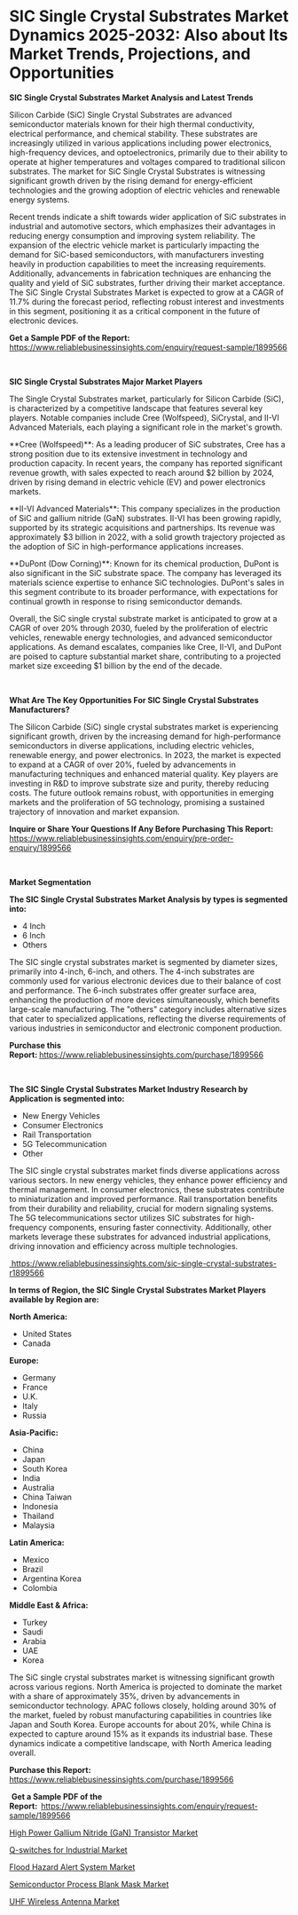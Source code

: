 <p><h1>SIC Single Crystal Substrates Market Dynamics 2025-2032: Also about Its Market Trends, Projections, and Opportunities</h1></p><p><strong>SIC Single Crystal Substrates Market Analysis and Latest Trends</strong></p>
<p><p>Silicon Carbide (SiC) Single Crystal Substrates are advanced semiconductor materials known for their high thermal conductivity, electrical performance, and chemical stability. These substrates are increasingly utilized in various applications including power electronics, high-frequency devices, and optoelectronics, primarily due to their ability to operate at higher temperatures and voltages compared to traditional silicon substrates. The market for SiC Single Crystal Substrates is witnessing significant growth driven by the rising demand for energy-efficient technologies and the growing adoption of electric vehicles and renewable energy systems.</p><p>Recent trends indicate a shift towards wider application of SiC substrates in industrial and automotive sectors, which emphasizes their advantages in reducing energy consumption and improving system reliability. The expansion of the electric vehicle market is particularly impacting the demand for SiC-based semiconductors, with manufacturers investing heavily in production capabilities to meet the increasing requirements. Additionally, advancements in fabrication techniques are enhancing the quality and yield of SiC substrates, further driving their market acceptance. The SiC Single Crystal Substrates Market is expected to grow at a CAGR of 11.7% during the forecast period, reflecting robust interest and investments in this segment, positioning it as a critical component in the future of electronic devices.</p></p>
<p><strong>Get a Sample PDF of the Report:&nbsp;</strong> <a href="https://www.reliablebusinessinsights.com/enquiry/request-sample/1899566?utm_campaign=1113&utm_medium=2&utm_source=Github&utm_content=ia&utm_term=13022025&utm_id=sic-single-crystal-substrates">https://www.reliablebusinessinsights.com/enquiry/request-sample/1899566</a></p>
<p>&nbsp;</p>
<p><strong>SIC Single Crystal Substrates Major Market Players</strong></p>
<p><p>The Single Crystal Substrates market, particularly for Silicon Carbide (SiC), is characterized by a competitive landscape that features several key players. Notable companies include Cree (Wolfspeed), SiCrystal, and II-VI Advanced Materials, each playing a significant role in the market's growth.</p><p>**Cree (Wolfspeed)**: As a leading producer of SiC substrates, Cree has a strong position due to its extensive investment in technology and production capacity. In recent years, the company has reported significant revenue growth, with sales expected to reach around $2 billion by 2024, driven by rising demand in electric vehicle (EV) and power electronics markets.</p><p>**II-VI Advanced Materials**: This company specializes in the production of SiC and gallium nitride (GaN) substrates. II-VI has been growing rapidly, supported by its strategic acquisitions and partnerships. Its revenue was approximately $3 billion in 2022, with a solid growth trajectory projected as the adoption of SiC in high-performance applications increases.</p><p>**DuPont (Dow Corning)**: Known for its chemical production, DuPont is also significant in the SiC substrate space. The company has leveraged its materials science expertise to enhance SiC technologies. DuPont's sales in this segment contribute to its broader performance, with expectations for continual growth in response to rising semiconductor demands.</p><p>Overall, the SiC single crystal substrate market is anticipated to grow at a CAGR of over 20% through 2030, fueled by the proliferation of electric vehicles, renewable energy technologies, and advanced semiconductor applications. As demand escalates, companies like Cree, II-VI, and DuPont are poised to capture substantial market share, contributing to a projected market size exceeding $1 billion by the end of the decade.</p></p>
<p>&nbsp;</p>
<p><strong>What Are The Key Opportunities For SIC Single Crystal Substrates Manufacturers?</strong></p>
<p><p>The Silicon Carbide (SiC) single crystal substrates market is experiencing significant growth, driven by the increasing demand for high-performance semiconductors in diverse applications, including electric vehicles, renewable energy, and power electronics. In 2023, the market is expected to expand at a CAGR of over 20%, fueled by advancements in manufacturing techniques and enhanced material quality. Key players are investing in R&D to improve substrate size and purity, thereby reducing costs. The future outlook remains robust, with opportunities in emerging markets and the proliferation of 5G technology, promising a sustained trajectory of innovation and market expansion.</p></p>
<p><strong>Inquire or Share Your Questions If Any Before Purchasing This Report:</strong> <a href="https://www.reliablebusinessinsights.com/enquiry/pre-order-enquiry/1899566?utm_campaign=1113&utm_medium=2&utm_source=Github&utm_content=ia&utm_term=13022025&utm_id=sic-single-crystal-substrates">https://www.reliablebusinessinsights.com/enquiry/pre-order-enquiry/1899566</a></p>
<p>&nbsp;</p>
<p><strong>Market Segmentation</strong></p>
<p><strong>The SIC Single Crystal Substrates Market Analysis by types is segmented into:</strong></p>
<p><ul><li>4 Inch</li><li>6 Inch</li><li>Others</li></ul></p>
<p><p>The SIC single crystal substrates market is segmented by diameter sizes, primarily into 4-inch, 6-inch, and others. The 4-inch substrates are commonly used for various electronic devices due to their balance of cost and performance. The 6-inch substrates offer greater surface area, enhancing the production of more devices simultaneously, which benefits large-scale manufacturing. The "others" category includes alternative sizes that cater to specialized applications, reflecting the diverse requirements of various industries in semiconductor and electronic component production.</p></p>
<p><strong>Purchase this Report:&nbsp;</strong><a href="https://www.reliablebusinessinsights.com/purchase/1899566?utm_campaign=1113&utm_medium=2&utm_source=Github&utm_content=ia&utm_term=13022025&utm_id=sic-single-crystal-substrates">https://www.reliablebusinessinsights.com/purchase/1899566</a></p>
<p>&nbsp;</p>
<p><strong>The SIC Single Crystal Substrates Market Industry Research by Application is segmented into:</strong></p>
<p><ul><li>New Energy Vehicles</li><li>Consumer Electronics</li><li>Rail Transportation</li><li>5G Telecommunication</li><li>Other</li></ul></p>
<p><p>The SIC single crystal substrates market finds diverse applications across various sectors. In new energy vehicles, they enhance power efficiency and thermal management. In consumer electronics, these substrates contribute to miniaturization and improved performance. Rail transportation benefits from their durability and reliability, crucial for modern signaling systems. The 5G telecommunications sector utilizes SIC substrates for high-frequency components, ensuring faster connectivity. Additionally, other markets leverage these substrates for advanced industrial applications, driving innovation and efficiency across multiple technologies.</p></p>
<p><a href="https://www.reliablebusinessinsights.com/sic-single-crystal-substrates-r1899566?utm_campaign=1113&utm_medium=2&utm_source=Github&utm_content=ia&utm_term=13022025&utm_id=sic-single-crystal-substrates">&nbsp;https://www.reliablebusinessinsights.com/sic-single-crystal-substrates-r1899566</a></p>
<p><strong>In terms of Region, the SIC Single Crystal Substrates Market Players available by Region are:</strong></p>
<p>
    <p> <strong> North America: </strong>
        <ul>
            <li>United States</li>
            <li>Canada</li>
        </ul>
        </p> 
    <p> <strong> Europe: </strong>
        <ul>
            <li>Germany</li>
            <li>France</li>
            <li>U.K.</li>
            <li>Italy</li>
            <li>Russia</li>
        </ul>
        </p> 
    <p> <strong> Asia-Pacific: </strong>
        <ul>
            <li>China</li>
            <li>Japan</li>
            <li>South Korea</li>
            <li>India</li>
            <li>Australia</li>
            <li>China Taiwan</li>
            <li>Indonesia</li>
            <li>Thailand</li>
            <li>Malaysia</li>
        </ul>
        </p> 
    <p> <strong> Latin America: </strong>
        <ul>
            <li>Mexico</li>
            <li>Brazil</li>
            <li>Argentina Korea</li>
            <li>Colombia</li>
        </ul>
        </p> 
    <p> <strong> Middle East & Africa: </strong>
        <ul>
            <li>Turkey</li>
            <li>Saudi</li>
            <li>Arabia</li>
            <li>UAE</li>
            <li>Korea</li>
        </ul>
    </p>
    </p>
<p><p>The SiC single crystal substrates market is witnessing significant growth across various regions. North America is projected to dominate the market with a share of approximately 35%, driven by advancements in semiconductor technology. APAC follows closely, holding around 30% of the market, fueled by robust manufacturing capabilities in countries like Japan and South Korea. Europe accounts for about 20%, while China is expected to capture around 15% as it expands its industrial base. These dynamics indicate a competitive landscape, with North America leading overall.</p></p>
<p><strong>Purchase this Report: </strong><a href="https://www.reliablebusinessinsights.com/purchase/1899566?utm_campaign=1113&utm_medium=2&utm_source=Github&utm_content=ia&utm_term=13022025&utm_id=sic-single-crystal-substrates">https://www.reliablebusinessinsights.com/purchase/1899566</a></p>
<p>&nbsp;<strong>Get a Sample PDF of the Report:&nbsp;&nbsp;</strong><a href="https://www.reliablebusinessinsights.com/enquiry/request-sample/1899566?utm_campaign=1113&utm_medium=2&utm_source=Github&utm_content=ia&utm_term=13022025&utm_id=sic-single-crystal-substrates">https://www.reliablebusinessinsights.com/enquiry/request-sample/1899566</a></p>
<p><strong></strong></p>
<p><p><a href="https://github.com/rushanday/Market-Research-Report-List-1/blob/main/high-power-gallium-nitride-gan-transistor-market.md?utm_campaign=1113&utm_medium=2&utm_source=Github&utm_content=ia&utm_term=13022025&utm_id=sic-single-crystal-substrates">High Power Gallium Nitride (GaN) Transistor Market</a></p><p><a href="https://github.com/guinoopandam/Market-Research-Report-List-1/blob/main/q-switches-for-industrial-market.md?utm_campaign=1113&utm_medium=2&utm_source=Github&utm_content=ia&utm_term=13022025&utm_id=sic-single-crystal-substrates">Q-switches for Industrial Market</a></p><p><a href="https://github.com/carylgrinko/Market-Research-Report-List-1/blob/main/flood-hazard-alert-system-market.md?utm_campaign=1113&utm_medium=2&utm_source=Github&utm_content=ia&utm_term=13022025&utm_id=sic-single-crystal-substrates">Flood Hazard Alert System Market</a></p><p><a href="https://github.com/leyesamilej/Market-Research-Report-List-1/blob/main/semiconductor-process-blank-mask-market.md?utm_campaign=1113&utm_medium=2&utm_source=Github&utm_content=ia&utm_term=13022025&utm_id=sic-single-crystal-substrates">Semiconductor Process Blank Mask Market</a></p><p><a href="https://github.com/ziogaskangui96/Market-Research-Report-List-1/blob/main/uhf-wireless-antenna-market.md?utm_campaign=1113&utm_medium=2&utm_source=Github&utm_content=ia&utm_term=13022025&utm_id=sic-single-crystal-substrates">UHF Wireless Antenna Market</a></p></p>